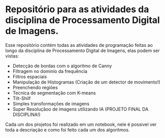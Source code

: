 # Repositório para as atividades da disciplina de Processamento Digital de Imagens.
Esse repositório contém todas as atividades de programação feitas ao longo da disciplina de Processamento Digital de Imagens, elas podem ser vistas:
* Detecção de bordas com o algoritmo de Canny
* Filtragem no dominio da frequência
* Filtros espaciais
* Manipulação de Histogramas (Criação de um detector de movimento!)
* Preenchendo regiões
* Tecnica de segmentação com K-means
* Tilt-Shilf
* Simples transformações de imagens
* Super Resoluçãoo de imagens utilizando IA (PROJETO FINAL DA DISCIPLINA!)

Cada um dos projetos foi realizado em um notebook, nele é possivel ver toda a descriação e como foi feito cada um dos algoritmos.

